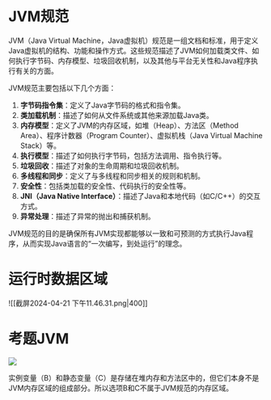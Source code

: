 # JVM规范

JVM（Java Virtual Machine，Java虚拟机）规范是一组文档和标准，用于定义Java虚拟机的结构、功能和操作方式。这些规范描述了JVM如何加载类文件、如何执行字节码、内存模型、垃圾回收机制，以及其他与平台无关性和Java程序执行有关的方面。

JVM规范主要包括以下几个方面：

1. **字节码指令集**：定义了Java字节码的格式和指令集。
2. **类加载机制**：描述了如何从文件系统或其他来源加载Java类。
3. **内存模型**：定义了JVM的内存区域，如堆（Heap）、方法区（Method Area）、程序计数器（Program Counter）、虚拟机栈（Java Virtual Machine Stack）等。
4. **执行模型**：描述了如何执行字节码，包括方法调用、指令执行等。
5. **垃圾回收**：描述了对象的生命周期和垃圾回收机制。
6. **多线程和同步**：定义了与多线程和同步相关的规则和机制。
7. **安全性**：包括类加载的安全性、代码执行的安全性等。
8. **JNI（Java Native Interface）**：描述了Java和本地代码（如C/C++）的交互方式。
9. **异常处理**：描述了异常的抛出和捕获机制。

JVM规范的目的是确保所有JVM实现都能够以一致和可预测的方式执行Java程序，从而实现Java语言的“一次编写，到处运行”的理念。

# 运行时数据区域

![[截屏2024-04-21 下午11.46.31.png|400]]

# 考题JVM

[![](https://cdn.nlark.com/yuque/0/2023/png/38953059/1695873369017-d0aea901-bc0e-4498-bdb4-0f2ab48ddd38.png)](https://cdn.nlark.com/yuque/0/2023/png/38953059/1695873369017-d0aea901-bc0e-4498-bdb4-0f2ab48ddd38.png)

实例变量（B）和静态变量（C）是存储在堆内存和方法区中的，但它们本身不是JVM内存区域的组成部分。所以选项B和C不属于JVM规范的内存区域。

